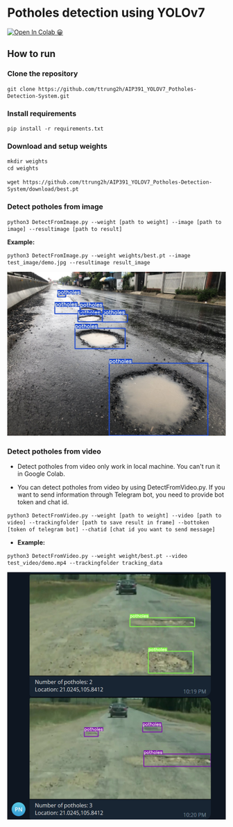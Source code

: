 # Potholes detection using YOLOv7
<a href="https://colab.research.google.com/gist/AlexeyAB/b769f5795e65fdab80086f6cb7940dae/yolov7detection.ipynb"><img src="https://colab.research.google.com/assets/colab-badge.svg" alt="Open In Colab 😀"></a>

<!-- <div align="center">
    <a href="./">
        <img src="./figure/performance.png" width="79%"/>
    </a>
</div> -->

## How to run

### Clone the repository

```
git clone https://github.com/ttrung2h/AIP391_YOLOV7_Potholes-Detection-System.git
```

### Install requirements

```
pip install -r requirements.txt
``` 

### Download and setup weights

```
mkdir weights
cd weights

wget https://github.com/ttrung2h/AIP391_YOLOV7_Potholes-Detection-System/download/best.pt
```

### Detect potholes from image

```
python3 DetectFromImage.py --weight [path to weight] --image [path to image] --resultimage [path to result]
```
**Example:**
```
python3 DetectFromImage.py --weight weights/best.pt --image test_image/demo.jpg --resultimage result_image
```

!['demo detected image'](result_image/detected.jpg)
### Detect potholes from video
* Detect potholes from video only work in local machine. You can't run it in Google Colab.

* You can detect potholes from video by using DetectFromVideo.py. If you want to send information through Telegram bot, you need to provide bot token and chat id.
    
```
python3 DetectFromVideo.py --weight [path to weight] --video [path to video] --trackingfolder [path to save result in frame] --bottoken [token of telegram bot] --chatid [chat id you want to send message]
```

* **Example:**
```
python3 DetectFromVideo.py --weight weight/best.pt --video test_video/demo.mp4 --trackingfolder tracking_data 
```
!['demo frame sent'](result_image/image_sent.png)


